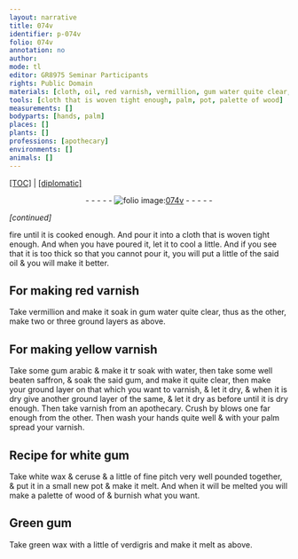 ```yaml
---
layout: narrative
title: 074v
identifier: p-074v
folio: 074v
annotation: no
author:
mode: tl
editor: GR8975 Seminar Participants
rights: Public Domain
materials: [cloth, oil, red varnish, vermillion, gum water quite clear, yellow varnish, gum arabic, water, well beaten saffron, gum, varnish, white wax, ceruse, fine pitch, wood, green wax, verdigris]
tools: [cloth that is woven tight enough, palm, pot, palette of wood]
measurements: []
bodyparts: [hands, palm]
places: []
plants: []
professions: [apothecary]
environments: []
animals: []
---
```


<p><a href="{{ site.baseurl }}/translation/">[TOC]</a> | <a href="{{ site.baseurl }}/texts/p-074v_tc/" target="_blank">[diplomatic]</a></p><div class="folio" align="center">- - - - - <a href="http://gallica.bnf.fr/ark:/12148/btv1b10500001g/f154.image" target="_blank"><img src="https://cu-mkp.github.io/2017-workshop-edition/assets/photo-icon.png" alt="folio image: " style="display:inline-block; margin-bottom:-3px;"/>074v</a> - - - - - </div>  
 
*[continued]*
  
fire until it is cooked enough. And pour it into a <span class="tl"><span class="m">cloth</span> that is woven tight enough</span>. And when you have poured it, let it to cool a little. And if you see that it is too thick so that you cannot pour it, you will put a little of the said <span class="m">oil</span> & you will make it better. 
 
 
  

## For making <span class="m">red varnish</span>

 
Take <span class="m">vermillion</span> and make it soak in <span class="m">gum water quite clear</span>, thus as the other, make two or three ground layers as above. 
 
 
  

## For making <span class="m">yellow varnish</span>

 
Take some <span class="m">gum arabic</span> & make it <span class="del">tr</span> soak with <span class="m">water</span>, then take some <span class="m">well beaten saffron</span>, & soak the said <span class="m">gum</span>, and make it quite clear, then make your ground layer on that which you want to varnish, & let it dry, & when it is dry give another ground layer of the same, & let it dry as before until it is dry enough. Then take <span class="m">varnish</span> from an <span class="pro">apothecary</span>. Crush by blows one far enough from the other. Then wash your <span class="bp">hands</span> quite well & with your <span class="tl"><span class="bp">palm</span></span> spread your <span class="m">varnish</span>. 
 
 
  

## Recipe for white <span class="m">gum</span>

 
Take <span class="m">white wax</span> & <span class="m">ceruse</span> & a little of <span class="m">fine pitch</span> very well pounded together, & put it in a small new <span class="tl">pot</span> & make it melt. And when it will be melted you will make a <span class="tl">palette of <span class="m">wood</span></span> <span class="del">of</span> <span class="add">&</span> burnish what you want. 
 
 
  

## Green <span class="m">gum</span>

 
Take <span class="m">green wax</span> with a little of <span class="m">verdigris</span> and make it melt as above. 
 
